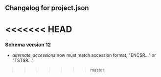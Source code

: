 ## Changelog for project.json
<<<<<<< HEAD
=======

### Schema version 12

* *alternate_accessions* now must match accession format, "ENCSR..." or "TSTSR..."
>>>>>>> master
